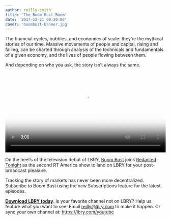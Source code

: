 ```yaml
---
author: reilly-smith
title: 'The Boom Bust Boom'
date: '2017-12-21 00:20:00'
cover: 'boombust-banner.jpg'
---
```

The financial cycles, bubbles, and economies of scale: they’re the mythical stories of our time. Massive movements of people and capital, rising and falling, can be charted through analysis of the technicals and fundamentals of a given economy, and the lives of people flowing between them.

And depending on who you ask, the story isn’t always the same.

<video width="100%" controls poster="http://berk.ninja/thumbnails/Hnj6AQvbSls" src="https://spee.ch/8de45bc0aaa44da550b37c1e593c6fb69c34461e/disrupting-media-platforms.mp4"/></video>

On the heel’s of the television debut of LBRY, [Boom Bust](https://open.lbry.com/%40BoomBust) joins [Redacted Tonight](https://open.lbry.com/%40RedactedTonight) as the second RT America show to land on LBRY for your post-broadcast pleasure.

Tracking the story of markets has never been more decentralized. Subscribe to Boom Bust using the new Subscriptions feature for the latest episodes.

**[Download LBRY today](https://lbry.com/get)**. Is your favorite channel not on LBRY? Help us feature what you want to see! Email reilly@lbry.com to make it happen. Or sync your own channel at: https://lbry.com/youtube
